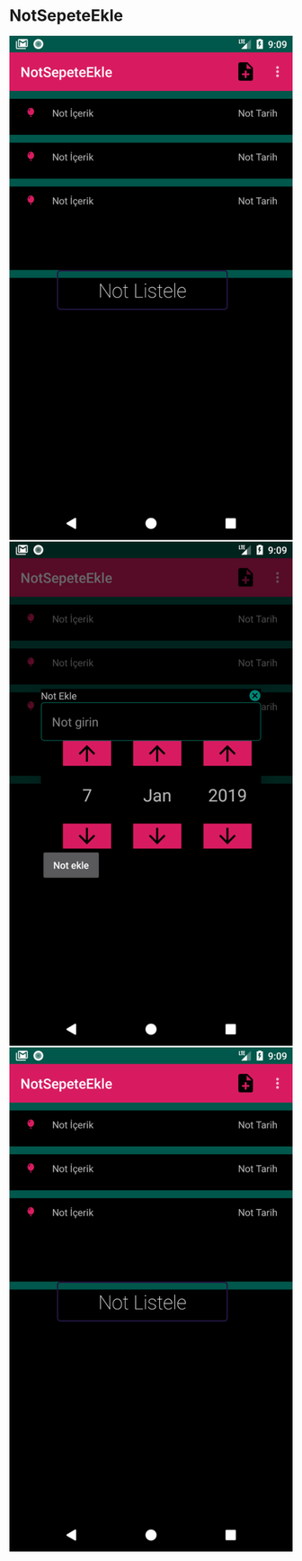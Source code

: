 # NotSepeteEkle
![](Screenshot_1546852180.png)
![](Screenshot_1546852181.png)
![](Screenshot_1546852180.png)
